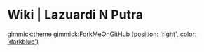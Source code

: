 # Wiki | Lazuardi N Putra

<!-- [Home](index.md) -->
<!-- [Jenkins](about.md) -->
<!-- [Docker](download.md) -->
[gimmick:theme](bootstrap)
[gimmick:ForkMeOnGitHub (position: 'right', color: 'darkblue') ](https://github.com/laznp/wiki)
